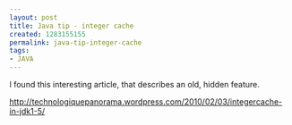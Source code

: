 ```yaml
---
layout: post
title: Java tip - integer cache
created: 1283155155
permalink: java-tip-integer-cache
tags:
- JAVA
---
```

<p>I found this interesting article, that describes an old, hidden feature.</p>
<p><a href="http://technologiquepanorama.wordpress.com/2010/02/03/integercache-in-jdk1-5/">http://technologiquepanorama.wordpress.com/2010/02/03/integercache-in-jdk1-5/</a></p>

